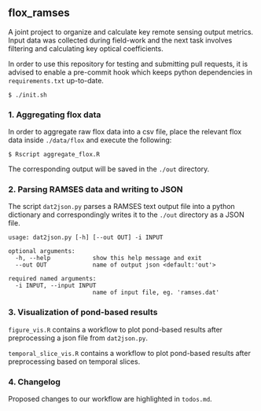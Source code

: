 ## flox_ramses

A joint project to organize and calculate key remote sensing output metrics. Input data was collected during field-work and the next task involves filtering and calculating key optical coefficients.

In order to use this repository for testing and submitting pull requests, it is advised to enable a pre-commit hook which keeps python dependencies in `requirements.txt` up-to-date.

```shell
$ ./init.sh
```

### 1. Aggregating flox data

In order to aggregate raw flox data into a csv file, place the relevant flox data inside `./data/flox` and execute the following:

```shell
$ Rscript aggregate_flox.R
```

The corresponding output will be saved in the `./out` directory.

### 2. Parsing RAMSES data and writing to JSON

The script `dat2json.py` parses a RAMSES text output file into a python dictionary and correspondingly writes it to the `./out` directory as a JSON file.

```
usage: dat2json.py [-h] [--out OUT] -i INPUT

optional arguments:
  -h, --help            show this help message and exit
  --out OUT             name of output json <default:'out'>

required named arguments:
  -i INPUT, --input INPUT
                        name of input file, eg. 'ramses.dat'
```

### 3. Visualization of pond-based results

`figure_vis.R` contains a workflow to plot pond-based results after preprocessing a json file from `dat2json.py`.

`temporal_slice_vis.R` contains a workflow to plot pond-based results after preprocessing based on temporal slices.

### 4. Changelog

Proposed changes to our workflow are highlighted in `todos.md`.
